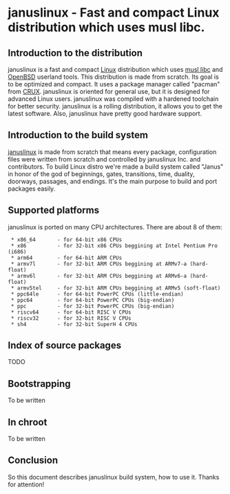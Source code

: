 # januslinux - Fast and compact Linux distribution which uses musl libc.

## Introduction to the distribution
januslinux is a fast and compact [Linux](https://www.kernel.org/) distribution which uses [musl libc](http://www.musl-libc.org/) and [OpenBSD](https://www.openbsd.org/) userland tools. This distribution is made from scratch. Its goal is to be optimized and compact. It uses a package manager called "pacman" from [CRUX](https://crux.nu/). januslinux is oriented for general use, but it is designed for advanced Linux users. januslinux was compiled with a hardened toolchain for better security. januslinux is a rolling distribution, it allows you to get the latest software. Also, januslinux have pretty good hardware support.

## Introduction to the build system
[januslinux](https://januslinux.github.io/) is made from scratch that means every package, configuration files were written from scratch and controlled by januslinux Inc. and contributors. To build Linux distro we're made a build system called "Janus" in honor of the god of beginnings, gates, transitions, time, duality, doorways, passages, and endings. It's the main purpose to build and port packages easily.

## Supported platforms
januslinux is ported on many CPU architectures. There are about 8 of them:
```
 * x86_64       - for 64-bit x86 CPUs
 * x86          - for 32-bit x86 CPUs beggining at Intel Pentium Pro (i686)
 * arm64        - for 64-bit ARM CPUs
 * armv7l       - for 32-bit ARM CPUs beggining at ARMv7-a (hard-float)
 * armv6l       - for 32-bit ARM CPUs beggining at ARMv6-a (hard-float)
 * armv5tel     - for 32-bit ARM CPUs beggining at ARMv5 (soft-float)
 * ppc64le      - for 64-bit PowerPC CPUs (little-endian)
 * ppc64        - for 64-bit PowerPC CPUs (big-endian)
 * ppc          - for 32-bit PowerPC CPUs (big-endian)
 * riscv64      - for 64-bit RISC V CPUs
 * riscv32      - for 32-bit RISC V CPUs
 * sh4          - for 32-bit SuperH 4 CPUs
```
 
## Index of source packages
TODO

## Bootstrapping
To be written

## In chroot
To be written

## Conclusion
So this document describes januslinux build system, how to use it. Thanks for attention!
